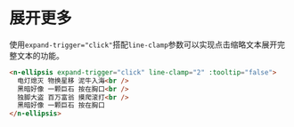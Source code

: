 # 展开更多

使用`expand-trigger="click"`搭配`line-clamp`参数可以实现点击缩略文本展开完整文本的功能。

```html
<n-ellipsis expand-trigger="click" line-clamp="2" :tooltip="false">
  电灯熄灭 物换星移 泥牛入海<br />
  黑暗好像 一颗巨石 按在胸口<br />
  独脚大盗 百万富翁 摸爬滚打<br />
  黑暗好像 一颗巨石 按在胸口
</n-ellipsis>
```
